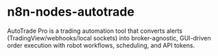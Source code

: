 # n8n-nodes-autotrade
AutoTrade Pro is a trading automation tool that converts alerts (TradingView/webhooks/local sockets) into broker-agnostic, GUI-driven order execution with robot workflows, scheduling, and API tokens.
